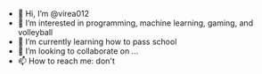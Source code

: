 - 👋 Hi, I’m @virea012
- 👀 I’m interested in programming, machine learning, gaming, and volleyball
- 🌱 I’m currently learning how to pass school
- 💞️ I’m looking to collaborate on ...
- 📫 How to reach me: don't

<!---
virea012/virea012 is a ✨ special ✨ repository because its `README.md` (this file) appears on your GitHub profile.
You can click the Preview link to take a look at your changes.
--->

